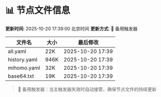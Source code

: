 # 📊 节点文件信息

**更新时间**: 2025-10-20 17:39:00 北京时间
**更新方式**: 🔄 备用触发器

| 文件名 | 大小 | 最后修改 |
|--------|------|----------|
| all.yaml | 22K | 2025-10-20 17:39 |
| history.yaml | 946K | 2025-10-20 17:39 |
| mihomo.yaml | 32K | 2025-10-20 17:39 |
| base64.txt | 19K | 2025-10-20 17:39 |

> 🔄 备用触发器：当主触发器失效时自动接管，确保节点文件的持续更新
